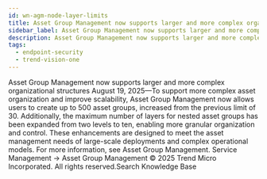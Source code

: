```yaml
---
id: wn-agm-node-layer-limits
title: Asset Group Management now supports larger and more complex organizational structures
sidebar_label: Asset Group Management now supports larger and more complex organizational structures
description: Asset Group Management now supports larger and more complex organizational structures
tags:
  - endpoint-security
  - trend-vision-one
---
```


 Asset Group Management now supports larger and more complex organizational structures August 19, 2025—To support more complex asset organization and improve scalability, Asset Group Management now allows users to create up to 500 asset groups, increased from the previous limit of 30. Additionally, the maximum number of layers for nested asset groups has been expanded from two levels to ten, enabling more granular organization and control. These enhancements are designed to meet the asset management needs of large-scale deployments and complex operational models. For more information, see Asset Group Management. Service Management → Asset Group Management © 2025 Trend Micro Incorporated. All rights reserved.Search Knowledge Base